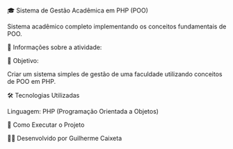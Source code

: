 🎓 Sistema de Gestão Acadêmica em PHP (POO)

Sistema acadêmico completo implementando os conceitos fundamentais de POO.

📌 Informações sobre a atividade:

🎯 Objetivo:

Criar um sistema simples de gestão de uma faculdade utilizando conceitos de POO em PHP.

🛠 Tecnologias Utilizadas

Linguagem: PHP (Programação Orientada a Objetos)

🚀 Como Executar o Projeto

👨‍💻 Desenvolvido por
Guilherme Caixeta



